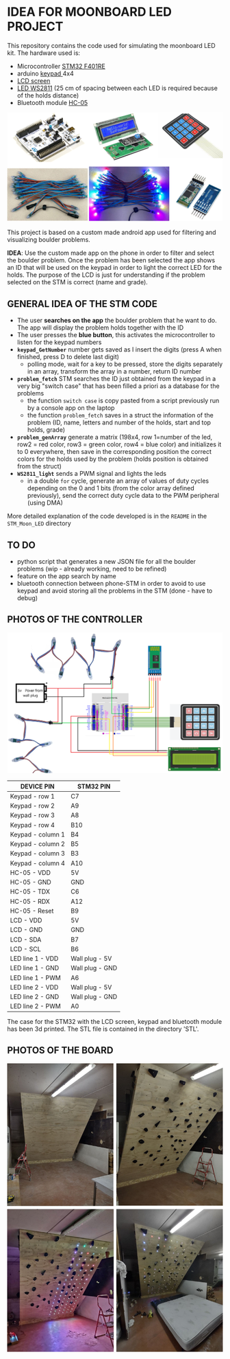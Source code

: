 # IDEA FOR MOONBOARD LED PROJECT

This repository contains the code used for simulating the moonboard LED kit. The hardware used is:

- Microcontroller [STM32 F401RE](https://www.amazon.com/NUCLEO-F401RE-Nucleo-64-Development-STM32F401RE-connectivity/dp/B07JYBPWN4) 
- arduino [keypad ](https://www.amazon.com/Matrix-Membrane-Switch-Keyboard-Arduino/dp/B07THCLGCZ/ref=sr_1_3?dchild=1&keywords=arduino+keypad&qid=1620202495&sr=8-3) 4x4
- [LCD screen](https://www.amazon.com/ICQUANZX-Interface-Backlight-Ar-duino-MEGA2560/dp/B08XQMKXW1/ref=sr_1_2?dchild=1&keywords=display+LCD+ICQUANZX+16x2&qid=1620202398&sr=8-2) 
- [LED WS2811](https://it.aliexpress.com/wholesale?catId=0&initiative_id=SB_20210505001530&SearchText=ws2811+25cm) (25 cm of spacing between each LED is required because of the holds distance)
- Bluetooth module [HC-05](https://www.amazon.com/HiLetgo-Wireless-Bluetooth-Transceiver-Arduino/dp/B071YJG8DR/ref=sr_1_1_sspa?dchild=1&keywords=bluetooth+module+hc+05&qid=1634827066&sr=8-1-spons&psc=1&spLa=ZW5jcnlwdGVkUXVhbGlmaWVyPUEySjRXTkNPVFVPQUY3JmVuY3J5cHRlZElkPUEwNDY1MDg2MjgwQ0ROQ1JSV0VMUSZlbmNyeXB0ZWRBZElkPUEwNjgxMDUxMjlXTU9IMEJZTzMyUyZ3aWRnZXROYW1lPXNwX2F0ZiZhY3Rpb249Y2xpY2tSZWRpcmVjdCZkb05vdExvZ0NsaWNrPXRydWU=)

 ![name-of-you-image](https://github.com/AlessandroAvi/Moonboard_LED_DIY/blob/main/Img/material.png) 

This project is based on a custom made android app used for filtering and visualizing boulder problems. 

**IDEA**: Use the custom made app on the phone in order to filter and select the boulder problem. Once the problem has been selected the app shows an ID that will be used on the keypad in order to light the correct LED for the holds. The purpose of the LCD is just for understanding if the problem selected on the STM is correct (name and grade).



## GENERAL IDEA OF  THE STM CODE

- The user **searches on the app** the boulder problem that he want to do. The app will display the problem holds together with the ID
- The user presses the **blue button**, this activates the microcontroller to listen for the keypad numbers
- **`keypad_GetNumber`** number gets saved as I insert the digits (press A when finished, press D to delete last digit)
  - polling mode, wait for a key to be pressed, store the digits separately in an array, transform the array in a number, return ID number
- **`problem_fetch`** STM searches the ID just obtained from the keypad in a very big "switch case" that has been filled a priori as a database for the problems
  - the function `switch case` is copy pasted from a script previously run by a console app on the laptop
  - the function `problem_fetch` saves in a struct the information of the problem (ID, name, letters and number of the holds, start and top holds, grade)
- **`problem_genArray`** generate a matrix (198x4, row 1=number of the led, row2 = red color, row3 = green color, row4 = blue color) and initializes it to 0 everywhere, then save in the corresponding position the correct colors for the holds used by the problem (holds position is obtained from the struct)
- **`WS2811_light`** sends a PWM signal and lights the leds
  - in a double `for` cycle, generate an array of values of duty cycles depending on the 0 and 1 bits (from the color array defined previously), send the correct duty cycle data to the PWM peripheral (using DMA)

More detailed explanation of the code developed is in the `README` in the `STM_Moon_LED` directory 

 

## TO DO

- python script that generates a new JSON file for all the boulder problems (wip - already working, need to be refined)
- feature on the app search by name
- bluetooth connection between phone-STM in order to avoid to use keypad and avoid storing all the problems in the STM (done - have to debug)

## PHOTOS OF THE CONTROLLER

![name-of-you-image](https://github.com/AlessandroAvi/Moonboard_LED_DIY/blob/main/Img/SCHEMATIC.png) 

| DEVICE PIN        | STM32 PIN       |
| ----------------- | --------------- |
| Keypad - row 1    | C7              |
| Keypad - row 2    | A9              |
| Keypad - row 3    | A8              |
| Keypad - row 4    | B10             |
| Keypad - column 1 | B4              |
| Keypad - column 2 | B5              |
| Keypad - column 3 | B3              |
| Keypad - column 4 | A10             |
| HC-05 - VDD       | 5V              |
| HC-05 - GND       | GND             |
| HC-05 - TDX       | C6              |
| HC-05 - RDX       | A12             |
| HC-05 - Reset     | B9              |
| LCD - VDD         | 5V              |
| LCD - GND         | GND             |
| LCD - SDA         | B7              |
| LCD - SCL         | B6              |
| LED line 1 - VDD  | Wall plug - 5V  |
| LED line 1 - GND  | Wall plug - GND |
| LED line 1 - PWM  | A6              |
| LED line 2 - VDD  | Wall plug - 5V  |
| LED line 2 - GND  | Wall plug - GND |
| LED line 2 - PWM  | A0              |

The case for the STM32 with the LCD screen, keypad and bluetooth module has been 3d printed. The STL file is contained in the directory 'STL'.

## PHOTOS OF THE BOARD

![name-of-you-image](https://github.com/AlessandroAvi/Moonboard_LED_DIY/blob/main/Img/boardAll.jpg) 
